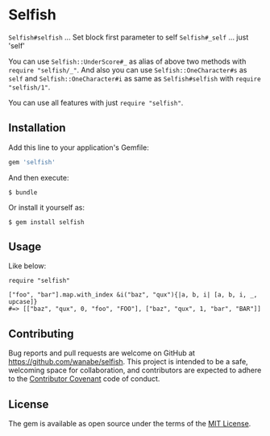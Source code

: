 # Selfish

`Selfish#selfish` ... Set block first parameter to self
`Selfish#_self`   ... just 'self'

You can use `Selfish::UnderScore#_` as alias of above two methods with `require "selfish/_"`.
And also you can use `Selfish::OneCharacter#s` as `self` and `Selfish::OneCharacter#i` as same as `Selfish#selfish` with `require "selfish/1"`.

You can use all features with just `require "selfish"`.

## Installation

Add this line to your application's Gemfile:

```ruby
gem 'selfish'
```

And then execute:

    $ bundle

Or install it yourself as:

    $ gem install selfish

## Usage

Like below:

```
require "selfish"

["foo", "bar"].map.with_index &i("baz", "qux"){|a, b, i| [a, b, i, _, upcase]}
#=> [["baz", "qux", 0, "foo", "FOO"], ["baz", "qux", 1, "bar", "BAR"]]
```

## Contributing

Bug reports and pull requests are welcome on GitHub at https://github.com/wanabe/selfish. This project is intended to be a safe, welcoming space for collaboration, and contributors are expected to adhere to the [Contributor Covenant](contributor-covenant.org) code of conduct.


## License

The gem is available as open source under the terms of the [MIT License](http://opensource.org/licenses/MIT).

